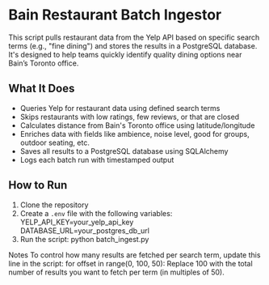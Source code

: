 # Bain Restaurant Batch Ingestor

This script pulls restaurant data from the Yelp API based on specific search terms (e.g., "fine dining") and stores the results in a PostgreSQL database. It's designed to help teams quickly identify quality dining options near Bain’s Toronto office.

## What It Does

- Queries Yelp for restaurant data using defined search terms  
- Skips restaurants with low ratings, few reviews, or that are closed  
- Calculates distance from Bain's Toronto office using latitude/longitude  
- Enriches data with fields like ambience, noise level, good for groups, outdoor seating, etc.  
- Saves all results to a PostgreSQL database using SQLAlchemy  
- Logs each batch run with timestamped output

## How to Run

1. Clone the repository
2.  Create a `.env` file with the following variables:
YELP_API_KEY=your_yelp_api_key
DATABASE_URL=your_postgres_db_url
3. Run the script:
python batch_ingest.py

Notes
To control how many results are fetched per search term, update this line in the script:
for offset in range(0, 100, 50):
Replace 100 with the total number of results you want to fetch per term (in multiples of 50).

